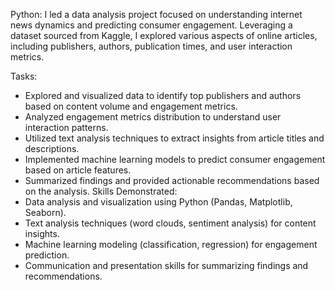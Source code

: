 Python: I led a data analysis project focused on understanding internet news dynamics and predicting consumer engagement. Leveraging a dataset sourced from Kaggle, I explored various aspects of online articles, including publishers, authors, publication times, and user interaction metrics.

Tasks:
- Explored and visualized data to identify top publishers and authors based on content volume and engagement metrics.
- Analyzed engagement metrics distribution to understand user interaction patterns.
- Utilized text analysis techniques to extract insights from article titles and descriptions.
- Implemented machine learning models to predict consumer engagement based on article features.
- Summarized findings and provided actionable recommendations based on the analysis.
Skills Demonstrated:
- Data analysis and visualization using Python (Pandas, Matplotlib, Seaborn).
- Text analysis techniques (word clouds, sentiment analysis) for content insights.
- Machine learning modeling (classification, regression) for engagement prediction.
- Communication and presentation skills for summarizing findings and recommendations.
